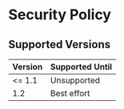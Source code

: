# Security Policy

## Supported Versions

| Version | Supported Until |
| ------- | --------------- |
| <= 1.1  | Unsupported     |
| 1.2     | Best effort     |
